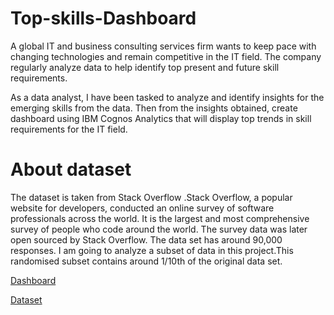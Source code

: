 # Top-skills-Dashboard

A global IT and business consulting services firm wants to keep pace with changing technologies and remain competitive in the IT field. The company regularly  analyze data to help identify top present and future skill requirements.

As a data analyst, I have been tasked to analyze and identify insights for the emerging skills from the data. Then from the insights obtained, create dashboard using IBM Cognos Analytics that will display top trends in skill requirements for the IT field.

# About dataset 

The dataset is taken from Stack Overflow .Stack Overflow, a popular website for developers, conducted an online survey of software professionals across the world. It is the largest and most comprehensive survey of people who code around the world. 
The survey data was later open sourced by Stack Overflow. The data set has around 90,000 responses.
I am going to analyze a subset of data in this project.This randomised subset contains around 1/10th of the original data set.

[Dashboard](https://dataplatform.cloud.ibm.com/dashboards/3d6a7b5c-bc86-4ebb-958c-07bedeadf9c5/view/7f21a139378e099714c5eae4079d7f047e667655e0bb865688827b490b692297f0691497c87c195c8c130c61faed175a9a)

[Dataset](https://stackoverflow.blog/2019/04/09/the-2019-stack-overflow-developer-survey-results-are-in/ )
